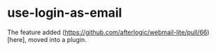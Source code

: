 # use-login-as-email

The feature added (https://github.com/afterlogic/webmail-lite/pull/66)[here], moved into a plugin.
